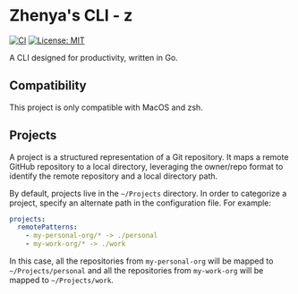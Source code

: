 # Zhenya's CLI - z

[![CI](https://github.com/zkhvan/z/actions/workflows/ci.yaml/badge.svg)](https://github.com/zkhvan/z/actions/workflows/ci.yaml)
[![License: MIT](https://img.shields.io/github/license/zkhvan/z)](https://github.com/zkhvan/z/blob/main/LICENSE)

A CLI designed for productivity, written in Go.

## Compatibility

This project is only compatible with MacOS and zsh.

## Projects

A project is a structured representation of a Git repository. It maps a remote
GitHub repository to a local directory, leveraging the owner/repo format to
identify the remote repository and a local directory path.

By default, projects live in the `~/Projects` directory. In order to
categorize a project, specify an alternate path in the configuration file. For
example:

```yaml
projects:
  remotePatterns:
    - my-personal-org/* -> ./personal
    - my-work-org/* -> ./work
```

In this case, all the repositories from `my-personal-org` will be mapped to
`~/Projects/personal` and all the repositories from `my-work-org` will be
mapped to `~/Projects/work`.
